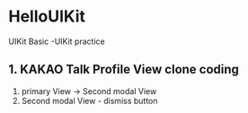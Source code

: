 # HelloUIKit
UIKit Basic -UIKit practice

## 1. KAKAO Talk Profile View clone coding
1. primary View -> Second modal View
2. Second modal View - dismiss button
